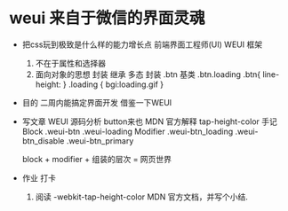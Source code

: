 # weui 来自于微信的界面灵魂
- 把css玩到极致是什么样的能力增长点
  前端界面工程师(UI)  WEUI 框架
  1. 不在于属性和选择器
  2. 面向对象的思想   封装 继承 多态 
  封装
  .btn 基类
  .btn.loading
  .btn{
      line-height:
  }
  .loading
  {
      bgi:loading.gif
  }
- 目的   二周内能搞定界面开发
  借鉴一下WEUI
- 写文章
  WEUI 源码分析  button来也
  MDN 官方解释 tap-height-color 手记
  Block
    .weui-btn
    .weui-loading
  Modifier
    .weui-btn_loading
    .weui-btn_disable
    .weui-btn_primary

    block + modifier + 组装的层次 = 网页世界
- 作业  打卡
  1. 阅读 -webkit-tap-height-color MDN 官方文档，并写个小结.
